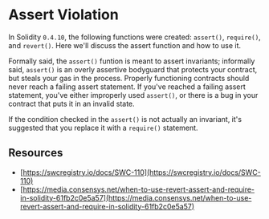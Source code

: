 # Assert Violation

In Solidity `0.4.10`, the following functions were created: `assert()`, `require()`, and `revert()`. Here we'll discuss the assert function and how to use it.

Formally said, the `assert()` funtion is meant to assert invariants; informally said, `assert()` is an overly assertive bodyguard that protects your contract, but steals your gas in the process. Properly functioning contracts should never reach a failing assert statement. If you've reached a failing assert statement, you've either improperly used `assert()`, or there is a bug in your contract that puts it in an invalid state.

If the condition checked in the `assert()` is not actually an invariant, it's suggested that you replace it with a `require()` statement.

## Resources

* [https://swcregistry.io/docs/SWC-110](https://swcregistry.io/docs/SWC-110)
* [https://media.consensys.net/when-to-use-revert-assert-and-require-in-solidity-61fb2c0e5a57](https://media.consensys.net/when-to-use-revert-assert-and-require-in-solidity-61fb2c0e5a57)

